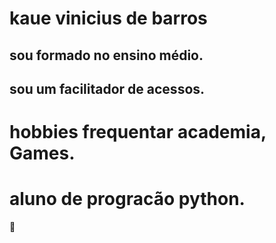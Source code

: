# kaue vinicius de barros

## sou formado no ensino médio.

## sou um facilitador de acessos.

# hobbies frequentar academia, Games.

# aluno de progracão python.

:muscle: